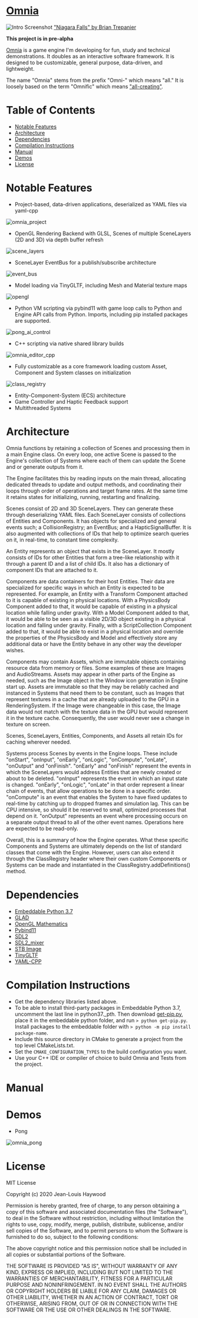 # [Omnia](https://github.com/Jean-LouisH/Omnia)

![Intro Screenshot](docs/images/cover.png)
["Niagara Falls" by Brian Trepanier](https://sketchfab.com/3d-models/niagara-falls-ontario-canada-1799ed0c63394570beed917b99807915)

**This project is in pre-alpha**

[Omnia](https://github.com/Jean-LouisH/Omnia) is a game engine I'm developing for fun, study and technical demonstrations. It doubles as an interactive software framework. It is designed to be customizable, general purpose, data-driven, and lightweight.

The name "Omnia" stems from the prefix "Omni-" which means "all." It is loosely based on the term "Omnific" which means ["all-creating"](https://www.merriam-webster.com/dictionary/omnific).

# Table of Contents

* [Notable Features](#notable-features)
* [Architecture](#architecture)
* [Dependencies](#dependencies)
* [Compilation Instructions](#compilation-instructions)
* [Manual](#manual)
* [Demos](#demos)
* [License](#license)

# Notable Features

- Project-based, data-driven applications, deserialized as YAML files via yaml-cpp

![omnia_project](docs/images/omnia_project.png)

- OpenGL Rendering Backend with GLSL, Scenes of multiple SceneLayers (2D and 3D) via depth buffer refresh

![scene_layers](docs/images/scene_layers.gif)

- SceneLayer EventBus for a publish/subscribe architecture

![event_bus](docs/images/event_bus.gif)

- Model loading via TinyGLTF, including Mesh and Material texture maps

![opengl](docs/images/suzanne.gif)

- Python VM scripting via pybind11 with game loop calls to Python and Engine API calls from Python. Imports, including pip installed packages are supported.

![pong_ai_control](docs/images/pong_game_mechanics_python.png)

- C++ scripting via native shared library builds

![omnia_editor_cpp](docs/images/omnia_editor_cpp.png)

- Fully customizable as a core framework loading custom Asset, Component and System classes on initialization

![class_registry](docs/images/class_registry.png)

- Entity-Component-System (ECS) architecture
- Game Controller and Haptic Feedback support
- Multithreaded Systems

# Architecture

Omnia functions by retaining a collection of Scenes and processing them in a main Engine class. On every loop, one active Scene is passed to the Engine's collection of Systems where each of them can update the Scene and or generate outputs from it. 

The Engine facilitates this by reading inputs on the main thread, allocating dedicated threads to update and output methods, and coordinating their loops through order of operations and target frame rates. At the same time it retains states for initializing, running, restarting and finalizing.

Scenes consist of 2D and 3D SceneLayers. They can generate these through deserializing YAML files. Each SceneLayer consists of collections of Entities and Components. It has objects for specialized and general events such; a CollisionRegistry; an EventBus; and a HapticSignalBuffer. It is also augmented with collections of IDs that help to optimize search queries on it, in real-time, to constant time complexity. 

An Entity represents an object that exists in the SceneLayer. It mostly consists of IDs for other Entities that form a tree-like relationship with it through a parent ID and a list of child IDs. It also has a dictionary of component IDs that are attached to it.

Components are data containers for their host Entities. Their data are specialized for specific ways in which an Entity is expected to be represented. For example, an Entity with a Transform Component attached to it is capable of existing in physical locations. With a PhysicsBody Component added to that, it would be capable of existing in a physical location while falling under gravity. With a Model Component added to that, it would be able to be seen as a visible 2D/3D object existing in a physical location and falling under gravity. Finally, with a ScriptCollection Component added to that, it would be able to exist in a physical location and override the properties of the PhysicsBody and Model and effectively store any additional data or have the Entity behave in any other way the developer wishes. 

Components may contain Assets, which are immutable objects containing resource data from memory or files. Some examples of these are Images and AudioStreams. Assets may appear in other parts of the Engine as needed, such as the Image object in the Window icon generation in Engine start up. Assets are immutable so that they may be reliably cached and instanced in Systems that need them to be constant, such as Images that represent textures in a cache that are already uploaded to the GPU in a RenderingSystem. If the Image were changeable in this case, the Image data would not match with the texture data in the GPU but would represent it in the texture cache. Consequently, the user would never see a change in texture on screen.

Scenes, SceneLayers, Entities, Components, and Assets all retain IDs for caching wherever needed.

Systems process Scenes by events in the Engine loops. These include "onStart", "onInput", "onEarly", "onLogic", "onCompute", "onLate", "onOutput" and "onFinish". "onEarly" and "onFinish" represent the events in which the SceneLayers would address Entities that are newly created or about to be deleted. "onInput" represents the event in which an input state is changed. "onEarly", "onLogic", "onLate" in that order represent a linear chain of events, that allow operations to be done in a specific order. "onCompute" is an event that enables the System to have fixed updates to real-time by catching up to dropped frames and simulation lag. This can be CPU intensive, so should it be reserved to small, optimized processes that depend on it. "onOutput" represents an event where processing occurs on a separate output thread to all of the other event names. Operations here are expected to be read-only.

Overall, this is a summary of how the Engine operates. What these specific Components and Systems are ultimately depends on the list of standard classes that come with the Engine. However, users can also extend it through the ClassRegistry header where their own custom Components or Systems can be made and instantiated in the ClassRegistry.addDefinitions() method.


# Dependencies

- [Embeddable Python 3.7](https://www.python.org/downloads/release/python-370/)
- [GLAD](https://glad.dav1d.de/)
- [OpenGL Mathematics](https://github.com/g-truc/glm)
- [Pybind11](https://github.com/pybind/pybind11)
- [SDL2](https://www.libsdl.org/)
- [SDL2_mixer](https://www.libsdl.org/projects/SDL_mixer/)
- [STB Image](https://github.com/nothings/stb)
- [TinyGLTF](https://github.com/syoyo/tinygltf)
- [YAML-CPP](https://github.com/jbeder/yaml-cpp)

# Compilation Instructions

* Get the dependency libraries listed above.
* To be able to install third-party packages in Embeddable Python 3.7, uncomment the last line in python37._pth. Then download [get-pip.py](https://bootstrap.pypa.io/get-pip.py), place it in the embeddable python folder, and run `> python get-pip.py`. Install packages to the embeddable folder with `> python -m pip install package-name`.
* Include this source directory in CMake to generate a project from the top level CMakeLists.txt. 
* Set the `CMAKE_CONFIGURATION_TYPES` to the build configuration you want. 
* Use your C++ IDE or compiler of choice to build Omnia and Tests from the project.

# Manual



# Demos

- Pong

![omnia_pong](docs/images/omnia_pong.gif)


# License

MIT License

Copyright (c) 2020 Jean-Louis Haywood

Permission is hereby granted, free of charge, to any person obtaining a copy
of this software and associated documentation files (the "Software"), to deal
in the Software without restriction, including without limitation the rights
to use, copy, modify, merge, publish, distribute, sublicense, and/or sell
copies of the Software, and to permit persons to whom the Software is
furnished to do so, subject to the following conditions:

The above copyright notice and this permission notice shall be included in all
copies or substantial portions of the Software.

THE SOFTWARE IS PROVIDED "AS IS", WITHOUT WARRANTY OF ANY KIND, EXPRESS OR
IMPLIED, INCLUDING BUT NOT LIMITED TO THE WARRANTIES OF MERCHANTABILITY,
FITNESS FOR A PARTICULAR PURPOSE AND NONINFRINGEMENT. IN NO EVENT SHALL THE
AUTHORS OR COPYRIGHT HOLDERS BE LIABLE FOR ANY CLAIM, DAMAGES OR OTHER
LIABILITY, WHETHER IN AN ACTION OF CONTRACT, TORT OR OTHERWISE, ARISING FROM,
OUT OF OR IN CONNECTION WITH THE SOFTWARE OR THE USE OR OTHER DEALINGS IN THE
SOFTWARE.